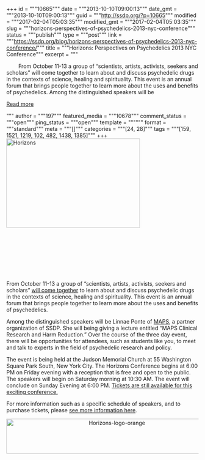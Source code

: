 +++
id = """10665"""
date = """2013-10-10T09:00:13"""
date_gmt = """2013-10-10T09:00:13"""
guid = """http://ssdp.org/?p=10665"""
modified = """2017-02-04T05:03:35"""
modified_gmt = """2017-02-04T05:03:35"""
slug = """horizons-perspectives-of-psychedelics-2013-nyc-conference"""
status = """publish"""
type = """post"""
link = """https://ssdp.org/blog/horizons-perspectives-of-psychedelics-2013-nyc-conference/"""
title = """Horizons: Perspectives on Psychedelics 2013 NYC Conference"""
excerpt = """<p>&nbsp; &nbsp; &nbsp; &nbsp; From October 11-13 a group of &#8220;scientists, artists, activists, seekers and scholars&#8221; will come together to learn about and discuss psychedelic drugs in the contexts of science, healing and spirituality. This event is an annual forum that brings people together to learn more about the uses and benefits of psychedelics. Among the distinguished speakers will be</p>
<div class="h10"></div>
<p><a class="more-link2 flat" href="https://ssdp.org/blog/horizons-perspectives-of-psychedelics-2013-nyc-conference/">Read more</a></p>
"""
author = """197"""
featured_media = """10678"""
comment_status = """open"""
ping_status = """open"""
template = """"""
format = """standard"""
meta = """[]"""
categories = """[24, 28]"""
tags = """[159, 1521, 1219, 102, 482, 1438, 1385]"""
+++
<a href="/assets/2013/10/3234841997_9c66150c02.jpg"><img class="wp-image-10678 alignright" alt="Horizons" src="http://ssdp.org/assets/2013/10/3234841997_9c66150c02.jpg" width="350" height="233" /></a>



&nbsp;



&nbsp;



&nbsp;



&nbsp;



From October 11-13 a group of &#8220;scientists, artists, activists, seekers and scholars&#8221; <a href="http://horizonsnyc.org/2013b/one-page-home/" target="_blank">will come together</a> to learn about and discuss psychedelic drugs in the contexts of science, healing and spirituality. This event is an annual forum that brings people together to learn more about the uses and benefits of psychedelics.



Among the distinguished speakers will be Linnae Ponte of <a href="http://maps.org/" target="_blank">MAPS</a>, a partner organization of SSDP. She will being giving a lecture entitled &#8220;MAPS Clinical Research and Harm Reduction.&#8221; Over the course of the three day event, there will be opportunities for attendees, such as students like you, to meet and talk to experts in the field of psychedelic research and policy.



The event is being held at the Judson Memorial Church at 55 Washington Square Park South, New York City. The Horizons Conference begins at 6:00 PM on Friday evening with a reception that is free and open to the public. The speakers will begin on Saturday morning at 10:30 AM. The event will conclude on Sunday Evening at 6:00 PM. <a href="http://horizonsnyc.org/2013b/one-page-home/" target="_blank">Tickets are still available for this exciting conference.</a>



For more information such as a specific schedule of speakers, and to purchase tickets, please <a href="http://horizonsnyc.org/2013b/one-page-home/" target="_blank">see more information here</a>.

<p style="text-align: center;"><a href="http://horizonsnyc.org/2013b/one-page-home/"><img class="aligncenter  wp-image-10679" alt="Horizons-logo-orange" src="http://ssdp.org/assets/2013/10/logo-orange-1024x165.png" width="564" height="91" /></a></p>

